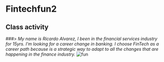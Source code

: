 # Fintechfun2
## **Class activity** 
###> *My name is Ricardo Alvarez, I been in the financial services industry for 15yrs. I'm looking for a career change in banking. I choose FinTech as a career path because is a strategic way to adapt to all the changes that are happening in the finance industry.*
![fun](https://commetric.com/wp-content/uploads/2018/06/Fintech-2019.jpg)
